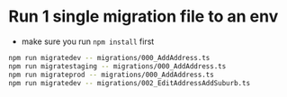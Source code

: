 # Run 1 single migration file to an env
- make sure you run `npm install` first
```bash
npm run migratedev -- migrations/000_AddAddress.ts
npm run migratestaging -- migrations/000_AddAddress.ts
npm run migrateprod -- migrations/000_AddAddress.ts
npm run migratedev -- migrations/002_EditAddressAddSuburb.ts
```